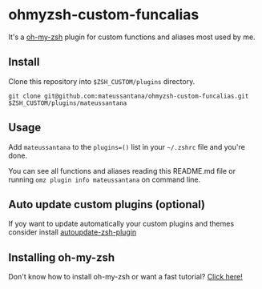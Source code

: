 # ohmyzsh-custom-funcalias

It's a [oh-my-zsh](https://github.com/ohmyzsh/ohmyzsh) plugin for custom functions and aliases most used by me.

## Install

Clone this repository into `$ZSH_CUSTOM/plugins` directory.
```shell
git clone git@github.com:mateussantana/ohmyzsh-custom-funcalias.git $ZSH_CUSTOM/plugins/mateussantana
```

## Usage

Add `mateussantana` to the `plugins=()` list in your `~/.zshrc` file and you're done.

You can see all functions and aliases reading this README.md file or running `omz plugin info mateussantana` on command line.

## Auto update custom plugins (optional)
If yoy want to update automatically your custom plugins and themes consider install [autoupdate-zsh-plugin](https://github.com/TamCore/autoupdate-oh-my-zsh-plugins)

## Installing oh-my-zsh
Don't know how to install oh-my-zsh or want a fast tutorial?
[Click here!](https://blog.rocketseat.com.br/terminal-com-oh-my-zsh-spaceship-dracula-e-mais/)
